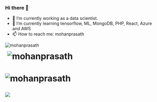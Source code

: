 ### Hi there 👋

- 🔭 I’m currently working as a data scientist.
- 🌱 I’m currently learning tensorflow, ML, MongoDB, PHP, React, Azure and AWS
- 📫 How to reach me: mohanprasath


<p><img align="left" src="https://github-readme-stats.vercel.app/api/top-langs?username=mohanprasath&show_icons=true&locale=en&layout=compact" alt="mohanprasath" /></p>


# <p>&nbsp;<img align="center" src="https://github-readme-stats.vercel.app/api?username=mohanprasath&show_icons=true&locale=en" alt="mohanprasath" /></p>


# <p><img align="center" src="https://github-readme-streak-stats.herokuapp.com/?user=mohanprasath" alt="mohanprasath" /></p>


![](https://komarev.com/ghpvc/?username=your-github-mohanprasath&label=PROFILE+VIEWS)

